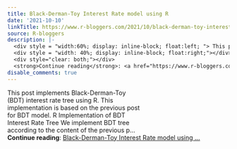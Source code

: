 ```yaml
---
title: Black-Derman-Toy Interest Rate model using R
date: '2021-10-10'
linkTitle: https://www.r-bloggers.com/2021/10/black-derman-toy-interest-rate-model-using-r/
source: R-bloggers
description: |-
  <div style = "width:60%; display: inline-block; float:left; "> This post implements Black-Derman-Toy (BDT) interest rate tree using R. This implementation is based on the previous post for BDT model. R Implementation of BDT Interest Rate Tree We implement BDT tree according to the content of the previous p...</div>
  <div style = "width: 40%; display: inline-block; float:right;"></div>
  <div style="clear: both;"></div>
  <strong>Continue reading</strong>: <a href="https://www.r-bloggers.com/2021/10/black-derman-toy-interest-rate-model-using-r/">Black-Derman-Toy Interest Rate model using ...
disable_comments: true
---
```

<div style = "width:60%; display: inline-block; float:left; "> This post implements Black-Derman-Toy (BDT) interest rate tree using R. This implementation is based on the previous post for BDT model. R Implementation of BDT Interest Rate Tree We implement BDT tree according to the content of the previous p...</div>
<div style = "width: 40%; display: inline-block; float:right;"></div>
<div style="clear: both;"></div>
<strong>Continue reading</strong>: <a href="https://www.r-bloggers.com/2021/10/black-derman-toy-interest-rate-model-using-r/">Black-Derman-Toy Interest Rate model using ...